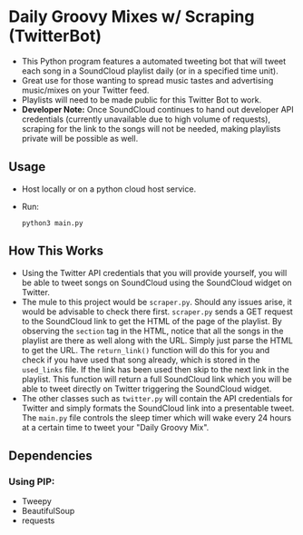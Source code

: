 # Daily Groovy Mixes w/ Scraping (TwitterBot)
- This Python program features a automated tweeting bot that will tweet each song in a SoundCloud playlist daily (or in a specified time unit).
- Great use for those wanting to spread music tastes and advertising music/mixes on your Twitter feed.
- Playlists will need to be made public for this Twitter Bot to work.
-  __Developer Note:__ Once SoundCloud continues to hand out developer API credentials (currently unavailable due to high volume of requests), scraping for the link to the songs will not be needed, making playlists private will be possible as well.

## Usage
- Host locally or on a python cloud host service. 
- Run:

  ```python3 main.py```

## How This Works
- Using the Twitter API credentials that you will provide yourself, you will be able to tweet songs on SoundCloud using the SoundCloud widget on Twitter.
- The mule to this project would be ```scraper.py```. Should any issues arise, it would be advisable to check there first. ```scraper.py``` sends a GET request to the SoundCloud link to get the HTML of the page of the playlist. By observing the ```section``` tag in the HTML, notice that all the songs in the playlist are there as well along with the URL. Simply just parse the HTML to get the URL. The ```return_link()``` function will do this for you and check if you have used that song already, which is stored in the ```used_links``` file. If the link has been used then skip to the next link in the playlist. This function will return a full SoundCloud link which you will be able to tweet directly on Twitter triggering the SoundCloud widget.
- The other classes such as ```twitter.py``` will contain the API credentials for Twitter and simply formats the SoundCloud link into a presentable tweet. The ```main.py``` file controls the sleep timer which will wake every 24 hours at a certain time to tweet your "Daily Groovy Mix".

## Dependencies
### Using PIP:
- Tweepy
- BeautifulSoup
- requests
